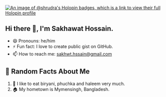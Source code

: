 [![An image of @shrudra's Holopin badges, which is a link to view their full Holopin profile](https://holopin.me/shrudra)](https://holopin.io/@shrudra)

## Hi there 👋, I'm Sakhawat Hossain.

- 😄 Pronouns: he/him
- ⚡ Fun fact: I love to create public gist on GitHub.
- 📫 How to reach me: <a href="mailto:sakhwt.hssain@gmail.com">sakhwt.hssain@gmail.com</a>

## 🍿 Random Facts About Me

1. 🌭 I like to eat biryani, phuchka and haleem very much.
2. 🏠 My hometown is Mymensingh, Bangladesh.
